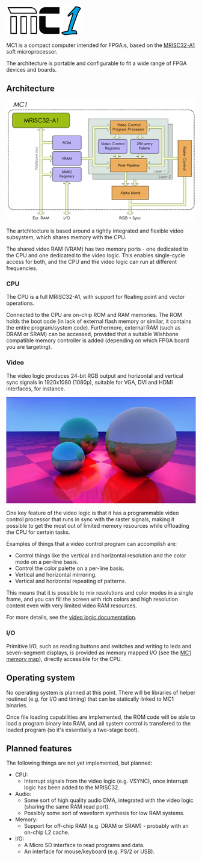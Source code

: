 ![MC1 logo](docs/mc1-logo.png)

MC1 is a compact computer intended for FPGA:s, based on the [MRISC32-A1](https://github.com/mrisc32/mrisc32-a1) soft microprocessor.

The architecture is portable and configurable to fit a wide range of FPGA devices and boards.

## Architecture

![MC1 diagram](docs/mc1-diagram.png)

The artchitecture is based around a tightly integrated and flexible video subsystem, which shares memory with the CPU.

The shared video RAM (VRAM) has two memory ports - one dedicated to the CPU and one dedicated to the video logic. This enables single-cycle access for both, and the CPU and the video logic can run at different frequencies.

### CPU

The CPU is a full MRISC32-A1, with support for floating point and vector operations.

Connected to the CPU are on-chip ROM and RAM memories. The ROM holds the boot code (in lack of external flash memory or similar, it contains the entire program/system code). Furthermore, external RAM (such as DRAM or SRAM) can be accessed, provided that a suitable Wishbone compatible memory controller is added (depending on which FPGA board you are targeting).

### Video

The video logic produces 24-bit RGB output and horizontal and vertical sync signals in 1920x1080 (1080p), suitable for VGA, DVI and HDMI interfaces, for instance.

![Screenshot](docs/screenshots/raytrace.jpg)

One key feature of the video logic is that it has a programmable video control processor that runs in sync with the raster signals, making it possible to get the most out of limited memory resources while offloading the CPU for certain tasks.

Examples of things that a video control program can accomplish are:
* Control things like the vertical and horizontal resolution and the color mode on a per-line basis.
* Control the color palette on a per-line basis.
* Vertical and horizontal mirroring.
* Vertical and horizontal repeating of patterns.

This means that it is possible to mix resolutions and color modes in a single frame, and you can fill the screen with rich colors and high resolution content even with very limited video RAM resources.

For more details, see the [video logic documentation](docs/video_logic.md).

### I/O

Primitive I/O, such as reading buttons and switches and writing to leds and seven-segment displays, is provided as memory mapped I/O (see the [MC1 memory map](docs/memory_map.md)), directly accessible for the CPU.

## Operating system

No operating system is planned at this point. There will be libraries of helper routined (e.g. for I/O and timing) that can be statically linked to MC1 binaries.

Once file loading capabilities are implemented, the ROM code will be able to load a program binary into RAM, and all system control is transfered to the loaded program (so it's essentially a two-stage boot).

## Planned features

The following things are not yet implemented, but planned:

* CPU:
  * Interrupt signals from the video logic (e.g. VSYNC), once interrupt logic has been added to the MRISC32.
* Audio:
  * Some sort of high quality audio DMA, integrated with the video logic (sharing the same RAM read port).
  * Possibly some sort of waveform synthesis for low RAM systems.
* Memory:
  * Support for off-chip RAM (e.g. DRAM or SRAM) - probably with an on-chip L2 cache.
* I/O:
  * A Micro SD interface to read programs and data.
  * An interface for mouse/keyboard (e.g. PS/2 or USB).
